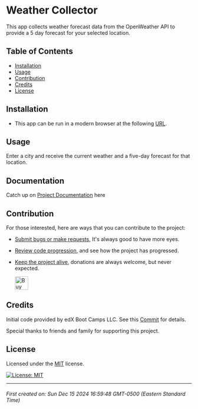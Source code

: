 # Weather Collector

This app collects weather forecast data from the OpenWeather API to provide a 5 day forecast for your selected location.



## Table of Contents

- [Installation](#installation)
- [Usage](#usage)
- [Contribution](#contribution)
- [Credits](#credits)
- [License](#license)





## Installation

* This app can be run in a modern browser at the following [URL](https://weather-collector.onrender.com).





## Usage

Enter a city and receive the current weather and a five-day forecast for that location.




## Documentation

Catch up on [Project Documentation](https://github.com/ArtOfTheNiles/weather-collector/wiki) here




## Contribution

For those interested, here are ways that you can contribute to the project:

* [Submit bugs or make requests](https://github.com/ArtOfTheNiles/weather-collector/issues), It's always good to have more eyes.
* [Review code progression](https://github.com/ArtOfTheNiles/weather-collector/pulls), and see how the project has progressed.
* [Keep the project alive](https://ko-fi.com/artoftheniles#), donations are always welcome, but never expected.

    <a href='https://ko-fi.com/V7V116V0Z9' target='_blank'><img height='36' style='border:0px;height:36px;' src='https://storage.ko-fi.com/cdn/kofi6.png?v=6' border='0' alt='Buy Me a Coffee at ko-fi.com' /></a>




## Credits

Initial code provided by edX Boot Camps LLC. See this [Commit](https://github.com/ArtOfTheNiles/weather-collector/commit/4c5873b8326eb0105468da8e069b56fec402dcf3) for details.

Special thanks to friends and family for supporting this project.





## License

Licensed under the [MIT](LICENSE.txt) license. 

[![License: MIT](https://img.shields.io/badge/License-MIT-yellow.svg)](https://opensource.org/licenses/MIT)

---

###### First created on: Sun Dec 15 2024 16:59:48 GMT-0500 (Eastern Standard Time)
